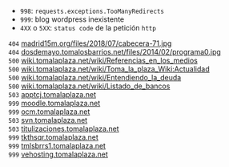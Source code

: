 * `998`: `requests.exceptions.TooManyRedirects`
* `999`: blog wordpress inexistente
* `4XX` o `5XX`: `status code` de la petición `http`

`404` [madrid15m.org/files/2018/07/cabecera-71.jpg](http://madrid15m.org/files/2018/07/cabecera-71.jpg)  
`404` [dosdemayo.tomalosbarrios.net/files/2014/02/programa0.jpg](https://dosdemayo.tomalosbarrios.net/files/2014/02/programa0.jpg)  
`500` [wiki.tomalaplaza.net/wiki/Referencias_en_los_medios](http://wiki.tomalaplaza.net/wiki/Referencias_en_los_medios)  
`500` [wiki.tomalaplaza.net/wiki/Toma_la_plaza_Wiki:Actualidad](http://wiki.tomalaplaza.net/wiki/Toma_la_plaza_Wiki:Actualidad)  
`500` [wiki.tomalaplaza.net/wiki/Entendiendo_la_deuda](http://wiki.tomalaplaza.net/wiki/Entendiendo_la_deuda)  
`500` [wiki.tomalaplaza.net/wiki/Listado_de_bancos](http://wiki.tomalaplaza.net/wiki/Listado_de_bancos)  
`503` [apptcj.tomalaplaza.net](https://apptcj.tomalaplaza.net)  
`999` [moodle.tomalaplaza.net](https://moodle.tomalaplaza.net)  
`999` [ocm.tomalaplaza.net](https://ocm.tomalaplaza.net)  
`503` [svn.tomalaplaza.net](https://svn.tomalaplaza.net)  
`503` [titulizaciones.tomalaplaza.net](https://titulizaciones.tomalaplaza.net)  
`999` [tkthsqr.tomalaplaza.net](https://tkthsqr.tomalaplaza.net)  
`999` [tmlsbrrs1.tomalaplaza.net](https://tmlsbrrs1.tomalaplaza.net)  
`999` [vehosting.tomalaplaza.net](https://vehosting.tomalaplaza.net)  
